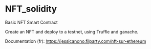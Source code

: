 # NFT_solidity

Basic NFT Smart Contract 

Create an NFT and deploy to a testnet, using Truffle and ganache.


Documentation (fr): https://jessicanono.filparty.com/nft-sur-ethereum
